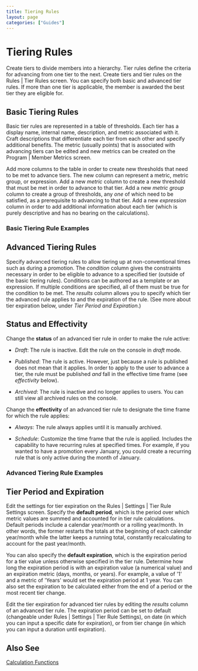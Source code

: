 ```yaml
---
title: Tiering Rules
layout: page
categories: ["Guides"]
---
```

# Tiering Rules
Create tiers to divide members into a hierarchy. Tier rules define the criteria for advancing from one tier to the next. Create tiers and tier rules on the Rules | Tier Rules screen. You can specify both basic and advanced tier rules. If more than one tier is applicable, the member is awarded the best tier they are eligible for.

## Basic Tiering Rules
Basic tier rules are represented in a table of thresholds. Each tier has a display name, internal name, description, and metric associated with it. Craft descriptions that differentiate each tier from each other and specify additional benefits. The metric (usually points) that is associated with advancing tiers can be edited and new metrics can be created on the Program | Member Metrics screen.

Add more columns to the table in order to create new thresholds that need to be met to advance tiers. The new column can represent a metric, metric group, or expression. Add a new *metric* column to create a new threshold that must be met in order to advance to that tier. Add a new *metric group* column to create a group of thresholds, any *one* of which need to be satisfied, as a prerequisite to advancing to that tier. Add a new *expression* column in order to add additional information about each tier (which is purely descriptive and has no bearing on the calculations).

### Basic Tiering Rule Examples
<!-- Need to fill out -->

## Advanced Tiering Rules
Specify advanced tiering rules to allow tiering up at non-conventional times such as during a promotion. The *condition* column gives the constraints necessary in order to be eligible to advance to a specified tier (outside of the basic tiering rules). Conditions can be authored as a template or an expression. <!-- What is the difference between the two/what do they mean? --> If multiple conditions are specified, all of them must be true for the condition to be met. The *results* column allows you to specify which tier the advanced rule applies to and the expiration of the rule. <!-- Simple vs. Advanced tier? --> (See more about tier expiration below, under *Tier Period and Expiration*.)

## Status and Effectivity
Change the **status** of an advanced tier rule in order to make the rule active:

* *Draft*: The rule is inactive. Edit the rule on the console in *draft* mode.

* *Published*: The rule is active. However, just because a rule is published does not mean that it applies. In order to apply to the user to advance a tier, the rule must be published *and* fall in the effective time frame (see *effectivity* below).

* *Archived*: The rule is inactive and no longer applies to users. You can still view all archived rules on the console.

Change the **effectivity** of an advanced tier rule to designate the time frame for which the rule applies:

* *Always*: The rule always applies until it is manually archived.

* *Schedule*: Customize the time frame that the rule is applied. Includes the capability to have recurring rules at specified times. For example, if you wanted to have a promotion every January, you could create a recurring rule that is only active during the month of January.

### Advanced Tiering Rule Examples
<!-- Need to fill out -->

## Tier Period and Expiration
Edit the settings for tier expiration on the Rules | Settings | Tier Rule Settings screen. Specify the **default period**, which is the period over which metric values are summed and accounted for in tier rule calculations. Default periods include a calendar year/month or a rolling year/month. In other words, the former restarts the totals at the beginning of each calendar year/month while the latter keeps a running total, constantly recalculating to account for the past year/month.

You can also specify the **default expiration**, which is the expiration period for a tier value unless otherwise specified in the tier rule. Determine how long the expiration period is with an expiration value (a numerical value) and an expiration metric (days, months, or years). For example, a value of '1' and a metric of 'Years' would set the expiration period at 1 year. You can also set the expiration to be calculated either from the end of a period or the most recent tier change.

Edit the tier expiration for advanced tier rules by editing the *results* column of an advanced tier rule. The expiration period can be set to default (changeable under Rules | Settings | Tier Rule Settings), on date (in which you can input a specific date for expiration), or from tier change (in which you can input a duration until expiration).

## Also See
[Calculation Functions](/docs/reference/calc_fns)